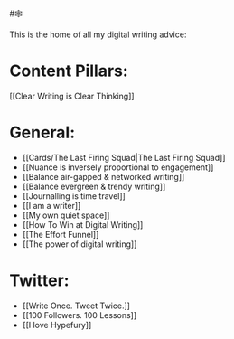 #🕸

This is the home of all my digital writing advice:

# Content Pillars:
[[Clear Writing is Clear Thinking]]

# General:
- [[Cards/The Last Firing Squad|The Last Firing Squad]]
- [[Nuance is inversely proportional to engagement]]
- [[Balance air-gapped & networked writing]]
- [[Balance evergreen & trendy writing]]
- [[Journalling is time travel]]
- [[I am a writer]]
- [[My own quiet space]]
- [[How To Win at Digital Writing]]
- [[The Effort Funnel]]
- [[The power of digital writing]]

# Twitter:
- [[Write Once. Tweet Twice.]]
- [[100 Followers. 100 Lessons]]
- [[I love Hypefury]]